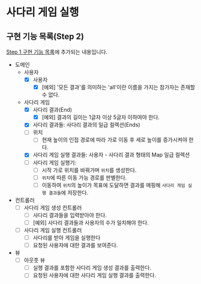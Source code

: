 # 사다리 게임 실행
## 구현 기능 목록(Step 2)
[Step 1 구현 기능 목록](./STEP1.md)에 추가되는 내용입니다.

- 도메인
  - 사용자
    - [X] 사용자
      - [X] [예외] '모든 결과'를 의미하는 'all'이란 이름을 가지는 참가자는 존재할 수 없다.
  - 사다리 게임
    - [X] 사다리 결과(End)
      - [X] [예외] 결과의 길이는 1글자 이상 5글자 이하여야 한다.
    - [X] 사다리 결과들: 사다리 결과의 일급 컬렉션(Ends)
    - [ ] 위치
      - [ ] 현재 높이의 인접 경로에 따라 가로 이동 후 세로 높이를 증가시켜야 한다.
    - [X] 사다리 게임 실행 결과들: 사용자 - 사다리 결과 형태의 Map 일급 컬렉션
    - [ ] 사다리 게임 실행기:
      - [ ] 시작 가로 위치를 바꿔가며 `위치`를 생성한다.
      - [ ] `위치`에 따른 이동 가능 경로를 판별한다.
      - [ ] 이동하여 `위치`의 높이가 목표에 도달하면 결과를 매핑해 `사다리 게임 실행 결과들`에 저장한다.

- 컨트롤러
  - [ ] 사다리 게임 생성 컨트롤러
    - [ ] 사다리 결과들을 입력받아야 한다.
    - [ ] [예외] 사다리 결과들과 사용자의 수가 일치해야 한다.
  - [ ] 사다리 게임 실행 컨트롤러
    - [ ] 사다리를 받아 게임을 실행한다
    - [ ] 요청된 사용자에 대한 결과를 보여준다.

- 뷰
  - [ ] 아웃풋 뷰
    - [ ] 실행 결과를 포함한 사다리 게임 생성 결과를 출력한다.
    - [ ] 요청된 사용자에 대한 사다리 게임 실행 결과를 출력한다.
